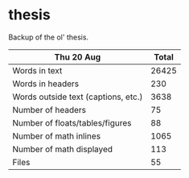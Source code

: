 thesis
======
Backup of the ol' thesis.

Thu 20 Aug | Total
---|---
Words in text| 26425
Words in headers| 230
Words outside text (captions, etc.)| 3638
Number of headers| 75
Number of floats/tables/figures| 88
Number of math inlines| 1065
Number of math displayed| 113
Files| 55

